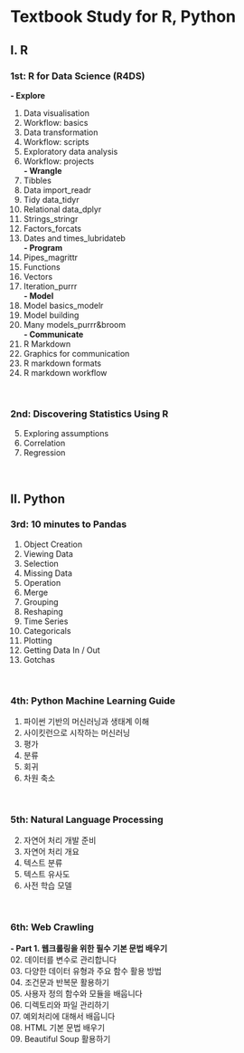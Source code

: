 # Textbook Study for R, Python
## Ⅰ. R
### 1st: R for Data Science (R4DS)

**- Explore**  
01. Data visualisation  
02. Workflow: basics  
03. Data transformation  
04. Workflow: scripts  
05. Exploratory data analysis  
06. Workflow: projects  
**- Wrangle**  
07. Tibbles  
08. Data import_readr  
09. Tidy data_tidyr  
10. Relational data_dplyr  
11. Strings_stringr  
12. Factors_forcats  
13. Dates and times_lubridateb  
**- Program**  
14. Pipes_magrittr  
15. Functions  
16. Vectors  
17. Iteration_purrr  
**- Model**  
18. Model basics_modelr  
19. Model building  
20. Many models_purrr&broom  
**- Communicate**  
21. R Markdown  
22. Graphics for communication  
23. R markdown formats  
24. R markdown workflow  

</br>

### 2nd: Discovering Statistics Using R  

05. Exploring assumptions  
06. Correlation  
07. Regression  

</br>

## Ⅱ. Python
### 3rd: 10 minutes to Pandas  

01. Object Creation  
02. Viewing Data  
03. Selection  
04. Missing Data  
05. Operation  
06. Merge  
07. Grouping  
08. Reshaping  
09. Time Series  
10. Categoricals  
11. Plotting  
12. Getting Data In / Out  
13. Gotchas  

</br>

### 4th: Python Machine Learning Guide

01. 파이썬 기반의 머신러닝과 생태계 이해  
02. 사이킷런으로 시작하는 머신러닝  
03. 평가  
04. 분류  
05. 회귀  
06. 차원 축소  

</br>

### 5th: Natural Language Processing

02. 자연어 처리 개발 준비
03. 자연어 처리 개요
04. 텍스트 분류
05. 텍스트 유사도
07. 사전 학습 모델

<br>

### 6th: Web Crawling

**- Part 1. 웹크롤링을 위한 필수 기본 문법 배우기**    
02. 데이터를 변수로 관리합니다  
03. 다양한 데이터 유형과 주요 함수 활용 방법  
04. 조건문과 반복문 활용하기  
05. 사용자 정의 함수와 모듈을 배웁니다  
06. 디렉토리와 파일 관리하기  
07. 예외처리에 대해서 배웁니다  
08. HTML 기본 문법 배우기  
09. Beautiful Soup 활용하기  